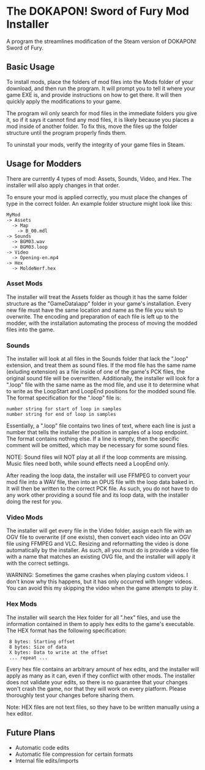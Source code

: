 # The DOKAPON! Sword of Fury Mod Installer
A program the streamlines modification of the Steam version of DOKAPON! Sword of Fury. 

## Basic Usage
To install mods, place the folders of mod files into the Mods folder of your download, and then run the program. It will prompt you to tell it where your game EXE is, and provide instructions on how to get there. It will then quickly apply the modifications to your game.

The program wil only search for mod files in the immediate folders you give it, so if it says it cannot find any mod files, it is likely because you places a mod inside of another folder. To fix this, move the files up the folder structure until the program properly finds them.

To uninstall your mods, verify the integrity of your game files in Steam.

## Usage for Modders
There are currently 4 types of mod: Assets, Sounds, Video, and Hex. The installer will also apply changes in that order.

To ensure your mod is applied correctly, you must place the changes of type in the correct folder. An example folder structure might look like this:
```
MyMod
-> Assets
  -> Map
    -> B_00.mdl
-> Sounds
  -> BGM03.wav
  -> BGM03.loop
-> Video
  -> Opening-en.mp4
-> Hex
  -> MoldeNerf.hex
```
### Asset Mods
The installer will treat the Assets folder as though it has the same folder structure as the "GameData\\app" folder in your game's installation. Every new file must have the same location and name as the file you wish to overwrite. The encoding and preparation of each file is left up to the modder, with the installation automating the process of moving the modded files into the game.

### Sounds
The installer will look at all files in the Sounds folder that lack the ".loop" extension, and treat them as sound files. If the mod file has the same name (exluding extension) as a file inside of one of the game's PCK files, the original sound file will be overwritten. Additionally, the installer will look for a ".loop" file with the same name as the mod file, and use it to determine what to write as the LoopStart and LoopEnd positions for the modded sound file. The format specification for the ".loop" file is:
```
number string for start of loop in samples
number string for end of loop in samples
```
Essentially, a ".loop" file contains two lines of text, where each line is just a number that tells the installer the position in samples of a loop endpoint. The format contains nothing else. If a line is empty, then the specific comment will be omitted, which may be necessary for some sound files.

NOTE: Sound files will NOT play at all if the loop comments are missing. Music files need both, while sound effects need a LoopEnd only.

After reading the loop data, the installer will use FFMPEG to convert your mod file into a WAV file, then into an OPUS file with the loop data baked in. It will then be written to the correct PCK file. As such, you do not have to do any work other providing a sound file and its loop data, with the installer doing the rest for you.

### Video Mods
The installer will get every file in the Video folder, assign each file with an OGV file to overwrite (if one exists), then convert each video into an OGV file using FFMPEG and VLC. Resizing and reformatting the video is done automatically by the installer. As such, all you must do is provide a video file with a name that matches an existing OVG file, and the installer will apply it with the correct settings.

WARNING: Sometimes the game crashes when playing custom videos. I don't know why this happens, but it has only occurred with longer videos. You can avoid this my skipping the video when the game attempts to play it.

### Hex Mods
The installer will search the Hex folder for all ".hex" files, and use the information contained in them to apply hex edits to the game's executable. The HEX format has the following specification:
```
 8 bytes: Starting offset
 8 bytes: Size of data
 X bytes: Data to write at the offset
 ... repeat ...
```
Every hex file contains an arbitrary amount of hex edits, and the installer will apply as many as it can, even if they conflict with other mods. The installer does not validate your edits, so there is no guarantee that your changes won't crash the game, nor that they will work on every platform. Please thoroughly test your changes before sharing them.

Note: HEX files are not text files, so they have to be written manually using a hex editor.

## Future Plans
- Automatic code edits
- Automatic file compression for certain formats
- Internal file edits/imports
